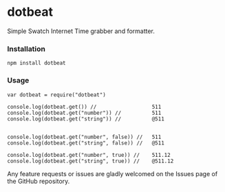 # dotbeat

Simple Swatch Internet Time grabber and formatter. 

### Installation

```npm install dotbeat```

### Usage

```
var dotbeat = require("dotbeat")

console.log(dotbeat.get()) //                  511
console.log(dotbeat.get("number")) //          511
console.log(dotbeat.get("string")) //          @511


console.log(dotbeat.get("number", false)) //   511
console.log(dotbeat.get("string", false)) //   @511

console.log(dotbeat.get("number", true)) //    511.12
console.log(dotbeat.get("string", true)) //    @511.12
```

Any feature requests or issues are gladly welcomed on the Issues page of the GitHub repository.